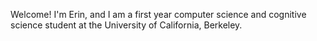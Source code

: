 Welcome! I'm Erin, and I am a first year computer science and cognitive science student at the University of California, Berkeley. 
